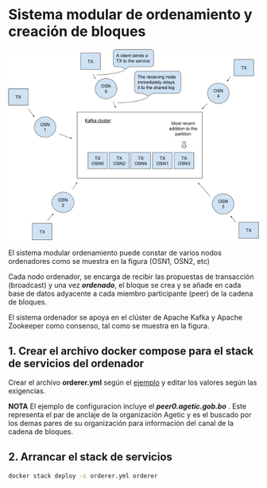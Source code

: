# Sistema modular de ordenamiento y creación de bloques

![Sistema modular de ordenamiento de bloques](img/ordenador.png)

El sistema modular ordenamiento puede constar de varios nodos ordenadores como se muestra en la figura (OSN1, OSN2, etc) 

Cada nodo ordenador, se encarga de recibir las propuestas de transacción (broadcast) y una vez ***ordenado***, el bloque se crea y se añade en cada base de datos adyacente a cada miembro participante (peer) de la cadena de bloques.

El sistema ordenador se apoya en el clúster de Apache Kafka y Apache Zookeeper como consenso, tal como se muestra en la figura.

## 1. Crear el archivo docker compose para el stack de servicios del ordenador

Crear el archivo **orderer.yml** según el  [ejemplo](/src/orderer.yml) y editar los valores según las exigencias.


**NOTA** El ejemplo de configuracion incluye el ***peer0.agetic.gob.bo*** . Este representa el par de anclaje de la organización Agetic y es el buscado por los demas pares de su organización para información del canal de la cadena de bloques.

## 2. Arrancar el stack de servicios

```sh
docker stack deploy -c orderer.yml orderer
```
